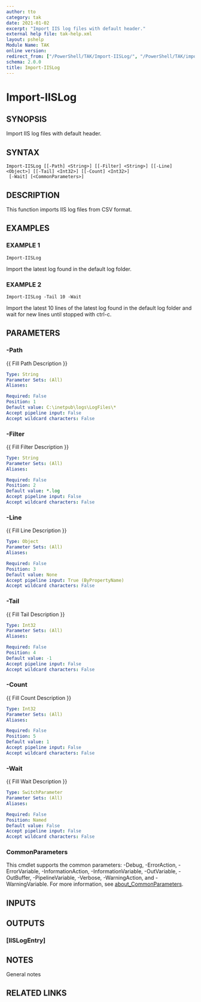 ```yaml
---
author: tto
category: tak
date: 2021-01-02
excerpt: "Import IIS log files with default header."
external help file: tak-help.xml
layout: pshelp
Module Name: TAK
online version:
redirect_from: ["/PowerShell/TAK/Import-IISLog/", "/PowerShell/TAK/import-iislog/", "/PowerShell/import-iislog/"]
schema: 2.0.0
title: Import-IISLog
---
```


# Import-IISLog

## SYNOPSIS
Import IIS log files with default header.

## SYNTAX

```
Import-IISLog [[-Path] <String>] [[-Filter] <String>] [[-Line] <Object>] [[-Tail] <Int32>] [[-Count] <Int32>]
 [-Wait] [<CommonParameters>]
```

## DESCRIPTION
This function imports IIS log files from CSV format.

## EXAMPLES

### EXAMPLE 1
```
Import-IISLog
```

Import the latest log found in the default log folder.

### EXAMPLE 2
```
Import-IISLog -Tail 10 -Wait
```

Import the latest 10 lines of the latest log found in the default log folder and wait for new lines until stopped with ctrl-c.

## PARAMETERS

### -Path
{{ Fill Path Description }}

```yaml
Type: String
Parameter Sets: (All)
Aliases:

Required: False
Position: 1
Default value: C:\inetpub\logs\LogFiles\*
Accept pipeline input: False
Accept wildcard characters: False
```

### -Filter
{{ Fill Filter Description }}

```yaml
Type: String
Parameter Sets: (All)
Aliases:

Required: False
Position: 2
Default value: *.log
Accept pipeline input: False
Accept wildcard characters: False
```

### -Line
{{ Fill Line Description }}

```yaml
Type: Object
Parameter Sets: (All)
Aliases:

Required: False
Position: 3
Default value: None
Accept pipeline input: True (ByPropertyName)
Accept wildcard characters: False
```

### -Tail
{{ Fill Tail Description }}

```yaml
Type: Int32
Parameter Sets: (All)
Aliases:

Required: False
Position: 4
Default value: -1
Accept pipeline input: False
Accept wildcard characters: False
```

### -Count
{{ Fill Count Description }}

```yaml
Type: Int32
Parameter Sets: (All)
Aliases:

Required: False
Position: 5
Default value: 1
Accept pipeline input: False
Accept wildcard characters: False
```

### -Wait
{{ Fill Wait Description }}

```yaml
Type: SwitchParameter
Parameter Sets: (All)
Aliases:

Required: False
Position: Named
Default value: False
Accept pipeline input: False
Accept wildcard characters: False
```

### CommonParameters
This cmdlet supports the common parameters: -Debug, -ErrorAction, -ErrorVariable, -InformationAction, -InformationVariable, -OutVariable, -OutBuffer, -PipelineVariable, -Verbose, -WarningAction, and -WarningVariable. For more information, see [about_CommonParameters](http://go.microsoft.com/fwlink/?LinkID=113216).

## INPUTS

### <none>
## OUTPUTS

### [IISLogEntry]
## NOTES
General notes

## RELATED LINKS
